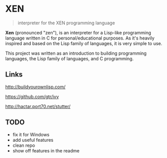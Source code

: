# XEN

> interpreter for the XEN programming language

**Xen** (pronounced "zen"), is an interpreter for a Lisp-like programming language written in C for personal/educational purposes. As it's heavily inspired and based on the Lisp family of languages, it is very simple to use.

This project was written as an introduction to building programming languages, the Lisp family of languages, and C programming. 

## Links
http://buildyourownlisp.com/

https://github.com/gtr/ivy

http://hactar.port70.net/stutter/

## TODO
* fix it for Windows
* add useful features
* clean repo
* show off features in the readme
